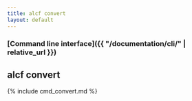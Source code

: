 ```yaml
---
title: alcf convert
layout: default
---
```


### [Command line interface]({{ "/documentation/cli/" | relative_url }})
## alcf convert

{% include cmd_convert.md %}
